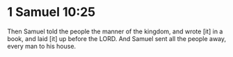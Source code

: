 # 1 Samuel 10:25

Then Samuel told the people the manner of the kingdom, and wrote [it] in a book, and laid [it] up before the LORD. And Samuel sent all the people away, every man to his house.